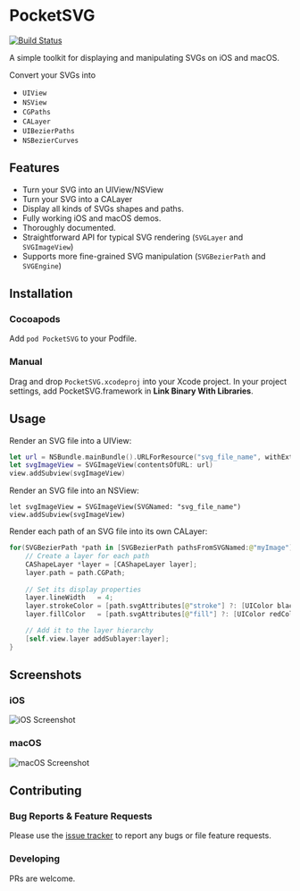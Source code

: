 # PocketSVG

[![Build Status](https://travis-ci.org/arielelkin/PocketSVG.svg?branch=master)](https://travis-ci.org/arielelkin/PocketSVG)

A simple toolkit for displaying and manipulating SVGs on iOS and macOS.

Convert your SVGs into 

* `UIView`
* `NSView`
* `CGPaths`
* `CALayer`
* `UIBezierPaths`
* `NSBezierCurves`

## Features

* Turn your SVG into an UIView/NSView 
* Turn your SVG into a CALayer
* Display all kinds of SVGs shapes and paths.
* Fully working iOS and macOS demos.
* Thoroughly documented. 
* Straightforward API for typical SVG rendering (`SVGLayer` and `SVGImageView`) 
* Supports more fine-grained SVG manipulation (`SVGBezierPath` and `SVGEngine`)


## Installation

### Cocoapods

Add `pod PocketSVG` to your Podfile. 

### Manual

Drag and drop `PocketSVG.xcodeproj` into your Xcode project. In your project settings, add PocketSVG.framework in **Link Binary With Libraries**.


## Usage

Render an SVG file into a UIView:

```swift
let url = NSBundle.mainBundle().URLForResource("svg_file_name", withExtension: "svg")!
let svgImageView = SVGImageView(contentsOfURL: url)
view.addSubview(svgImageView)
```

Render an SVG file into an NSView:

```
let svgImageView = SVGImageView(SVGNamed: "svg_file_name")
view.addSubview(svgImageView)
```

Render each path of an SVG file into its own CALayer:


```swift
for(SVGBezierPath *path in [SVGBezierPath pathsFromSVGNamed:@"myImage"]) {
    // Create a layer for each path
    CAShapeLayer *layer = [CAShapeLayer layer];
    layer.path = path.CGPath;
    
    // Set its display properties
    layer.lineWidth   = 4;
    layer.strokeColor = [path.svgAttributes[@"stroke"] ?: [UIColor blackColor] CGColor];
    layer.fillColor   = [path.svgAttributes[@"fill"] ?: [UIColor redColor] CGColor];

    // Add it to the layer hierarchy
    [self.view.layer addSublayer:layer];
}
```

## Screenshots

### iOS

![iOS Screenshot](http://i.imgur.com/tD3oc04.png)

### macOS

![macOS Screenshot](http://i.imgur.com/7tY8Suw.png)


## Contributing

### Bug Reports & Feature Requests

Please use the [issue tracker](https://github.com/arielelkin/pocketsvg/issues) to report any bugs or file feature requests.

### Developing

PRs are welcome. 
